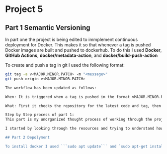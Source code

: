 # Project 5

## Part 1 Semantic Versioning

In part one the project is being edited to immplement continuous deployment for Docker. This makes it so that whenever a tag is pushed Docker images are built and pushed to dockerhub. To do this I used **Docker**, **GitHub Actions**, **docker/metadata-action**, and **docker/build-push-action**


To create and push a tag in git I used the following format:
```bash
git tag -a v<MAJOR.MINOR.PATCH> -m "<message>"
git push origin v<MAJOR.MINOR.PATCH>

The workflow has been updated as follows:

When: It is triggered when a tag is pushed in the format vMAJOR.MINOR.PATCH

What: First it checks the repository for the latest code and tag, then it logs into dockerhub using GitHub secrets, next it extract the metadata using **docker/metadata-action** to make tags, and finally it builds and pushes images to dockerhub.

Step by Step process of part 1:
This part is my unorganized thought process of working through the project. It has been placed at the end and made seperate from the rest of the answers for readibility as requested last project.

I started by looking through the resources and trying to understand how metadata worked with docker. After feeling like I had an Idea I looked over my workflow again and changed to first section so the workflow only runs when a tag is pushed. In the GitHub on metadata provided in the resources section I noticed that to specifiy the version they used 'v*'. Once I realizes this is a simple version tag I changed my workflow to use 'v*.*.*' so it follows the semantic versioning. The checking out and login sections didn't need anything changed. The extracting metadata was added still using the GitHub link as a reference. I struggled a bit trying to get the formatting right for this bit but I got the majority of it. After I finsihed the workflow I ran it through chatGPT to fix some grammar mistakes and formatting. I think it also changed some stuff it didn't need to but I didn't go back and unchange them.

## Part 2 Depolyment

To install docker I used ```sudo apt update``` and `sudo apt-get install apt-transport-https ca-certificates curl software-properties-common` to get the prerequisites for docker. I then ran `curl -fsSL https://get.docker.com -o get-docker.sh` and `sudo sh get-docker.sh` to install docker itself. Running `docker --version` confirms it is installed.
